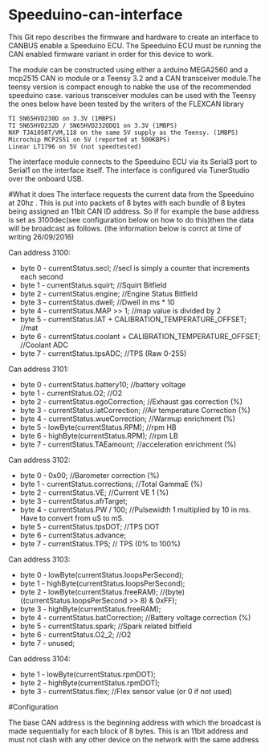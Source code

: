 # Speeduino-can-interface

This Git repo describes the firmware and hardware to create an interface to CANBUS enable a Speeduino ECU.
The Speeduino ECU must be running the CAN enabled firmware variant in order for this device to work.

The module can be constructed using either a arduino MEGA2560 and a mcp2515 CAN io module or a Teensy 3.2 and a CAN transceiver module.The teensy version is compact enough to nabke the use of the recommended speeduino case. various transceiver modules can be used with the Teensy the ones below have been tested by the writers of the FLEXCAN library

    TI SN65HVD230D on 3.3V (1MBPS)
    TI SN65HVD232D / SN65HVD232QDQ1 on 3.3V (1MBPS)
    NXP TJA1050T/VM,118 on the same 5V supply as the Teensy. (1MBPS)
    Microchip MCP2551 on 5V (reported at 500KBPS)
    Linear LT1796 on 5V (not speedtested)

The interface module connects to the Speeduino ECU via its Serial3 port to Serial1 on the interface itself.
The interface is configured via TunerStudio over the onboard USB.

#What it does
The interface requests the current data from the Speeduino at 20hz .
This is put into packets of 8 bytes with each bundle of 8 bytes being assigned an 11bit CAN ID address.
So if for example the base address is set as 3100dec(see configuration below on how to do this)then the data will be broadcast as follows.
(the information below is corrct at time of writing 26/09/2016)

Can address 3100:

- byte 0 - currentStatus.secl; //secl is simply a counter that increments each second
- byte 1 - currentStatus.squirt; //Squirt Bitfield
- byte 2 - currentStatus.engine; //Engine Status Bitfield
- byte 3 - currentStatus.dwell; //Dwell in ms * 10
- byte 4 - currentStatus.MAP >> 1; //map value is divided by 2
- byte 5 - currentStatus.IAT + CALIBRATION_TEMPERATURE_OFFSET; //mat
- byte 6 - currentStatus.coolant + CALIBRATION_TEMPERATURE_OFFSET; //Coolant ADC
- byte 7 - currentStatus.tpsADC; //TPS (Raw 0-255)

Can address 3101:

- byte 0 - currentStatus.battery10; //battery voltage
- byte 1 - currentStatus.O2; //O2
- byte 2 - currentStatus.egoCorrection; //Exhaust gas correction (%)
- byte 3 - currentStatus.iatCorrection; //Air temperature Correction (%)
- byte 4 - currentStatus.wueCorrection; //Warmup enrichment (%)
- byte 5 - lowByte(currentStatus.RPM); //rpm HB
- byte 6 - highByte(currentStatus.RPM); //rpm LB
- byte 7 - currentStatus.TAEamount; //acceleration enrichment (%)

Can address 3102:

- byte 0 - 0x00; //Barometer correction (%) 
- byte 1 - currentStatus.corrections; //Total GammaE (%)
- byte 2 - currentStatus.VE; //Current VE 1 (%)
- byte 3 - currentStatus.afrTarget;
- byte 4 - currentStatus.PW / 100; //Pulsewidth 1 multiplied by 10 in ms. Have to convert from uS to mS.
- byte 5 - currentStatus.tpsDOT; //TPS DOT
- byte 6 - currentStatus.advance;
- byte 7 - currentStatus.TPS; // TPS (0% to 100%)

Can address 3103:

- byte 0 - lowByte(currentStatus.loopsPerSecond);
- byte 1 - highByte(currentStatus.loopsPerSecond);
- byte 2 - lowByte(currentStatus.freeRAM); //(byte)((currentStatus.loopsPerSecond >> 8) & 0xFF);
- byte 3 - highByte(currentStatus.freeRAM);
- byte 4 - currentStatus.batCorrection; //Battery voltage correction (%)
- byte 5 - currentStatus.spark; //Spark related bitfield
- byte 6 - currentStatus.O2_2; //O2
- byte 7 - unused;

Can address 3104:

- byte 1 - lowByte(currentStatus.rpmDOT);
- byte 2 - highByte(currentStatus.rpmDOT);
- byte 3 - currentStatus.flex; //Flex sensor value (or 0 if not used)

#Configuration

The base CAN address is the beginning address with which the broadcast is made sequentially for each block of 8 bytes.
This is an 11bit address and must not clash with any other device on the network with the same address
